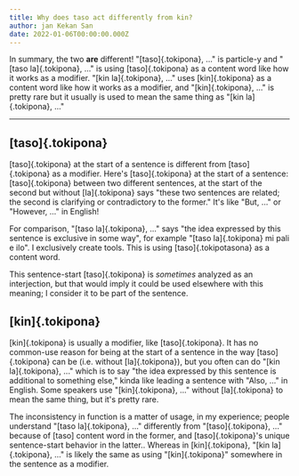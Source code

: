 ```yaml
---
title: Why does taso act differently from kin?
author: jan Kekan San
date: 2022-01-06T00:00:00.000Z
---
```

In summary, the two **are** different! "[taso]{.tokipona}, ..." is particle-y and "[taso la]{.tokipona}, ..." is using [taso]{.tokipona} as a content word like how it works as a modifier. "[kin la]{.tokipona}, ..." uses [kin]{.tokipona} as a content word like how it works as a modifier, and "[kin]{.tokipona}, ..." is pretty rare but it usually is used to mean the same thing as "[kin la]{.tokipona}, ..."

---

## [taso]{.tokipona}

[taso]{.tokipona} at the start of a sentence is different from [taso]{.tokipona} as a modifier. Here's [taso]{.tokipona} at the start of a sentence:
[taso]{.tokipona} between two different sentences, at the start of the second but without [la]{.tokipona} says "these two sentences are related; the second is clarifying or contradictory to the former." It's like "But, ..." or "However, ..." in English!

For comparison, "[taso la]{.tokipona}, ..." says "the idea expressed by this sentence is exclusive in some way", for example "[taso la]{.tokipona} mi pali e ilo". I exclusively create tools. This is using [taso]{.tokipotasona} as a content word.

This sentence-start [taso]{.tokipona} is _sometimes_ analyzed as an interjection, but that would imply it could be used elsewhere with this meaning; I consider it to be part of the sentence.

## [kin]{.tokipona}

[kin]{.tokipona} is usually a modifier, like [taso]{.tokipona}. It has no common-use reason for being at the start of a sentence in the way [taso]{.tokipona} can be (i.e. without [la]{.tokipona}), but you often can do "[kin la]{.tokipona}, ..." which is to say "the idea expressed by this sentence is additional to something else," kinda like leading a sentence with "Also, ..." in English. Some speakers use "[kin]{.tokipona}, ..." without [la]{.tokipona} to mean the same thing, but it's pretty rare.

The inconsistency in function is a matter of usage, in my experience; people understand "[taso la]{.tokipona}, ..." differently from "[taso]{.tokipona}, ..." because of [taso] content word in the former, and [taso]{.tokipona}'s unique sentence-start behavior in the latter.. Whereas in [kin]{.tokipona}, "[kin la]{.tokipona}, ..." is likely the same as using "[kin]{.tokipona}" somewhere in the sentence as a modifier.

